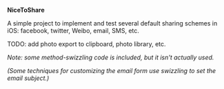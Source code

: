 **NiceToShare**

A simple project to implement and test several default sharing schemes in iOS: facebook, twitter, Weibo, email, SMS, etc. 

TODO: add photo export to clipboard, photo library, etc.

*Note: some method-swizzling code is included, but it isn't actually used.*

*(Some techniques for customizing the email form use swizzling to set the email subject.)*


